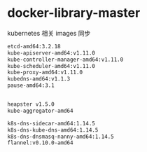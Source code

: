# docker-library-master

kubernetes 相关 images 同步

```bash
etcd-amd64:3.2.18
kube-apiserver-amd64:v1.11.0
kube-controller-manager-amd64:v1.11.0
kube-scheduler-amd64:v1.11.0
kube-proxy-amd64:v1.11.0
kubedns-amd64:v1.1.3
pause-amd64:3.1


heapster v1.5.0
kube-aggregator-amd64

k8s-dns-sidecar-amd64:1.14.5
k8s-dns-kube-dns-amd64:1.14.5
k8s-dns-dnsmasq-nanny-amd64:1.14.5
flannel:v0.10.0-amd64
```